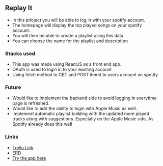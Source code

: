 ## Replay It

* In this prioject you will be able to log in with your spotify account.
* The homepage will display the top played songs on your spotify account.
* You will then be able to create a playlist using this data.
* You can choose the name for the playlist and description

### Stacks used

* This app was made using ReactJS  as a front end app.
* OAuth is used to login in to your existing account
* Using fetch method to GET and POST itemd to users account on spotify

### Future

* Would like to implement the backend side to avoid logging in everytime page is refreshed.
* Would like to add the ability to login with Apple Music as well.
* Implement automatic playlist building with the updated more played tracks along with suggestions. Especially on the Apple Music side. As Spotify already does this well

### Links

* [Trello Link](https://trello.com/b/JrJI0CZt/replayit)
* [ERD](https://www.lucidchart.com/documents/view/dc0e5aa2-f91d-4aa8-b180-91c9cbae6c51/0_0)
* [Try the app here](https://pgrilo92.github.io/replayit-spotify/)
